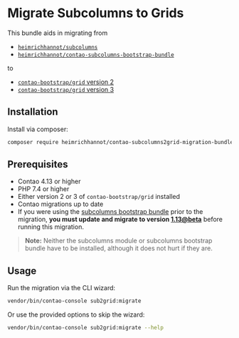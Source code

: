 # Migrate Subcolumns to Grids

This bundle aids in migrating from
- [`heimrichhannot/subcolumns`](https://github.com/heimrichhannot/contao-subcolumns)
- [`heimrichhannot/contao-subcolumns-bootstrap-bundle`](https://github.com/heimrichhannot/contao-subcolumns-bootstrap-bundle)

to
- [`contao-bootstrap/grid` version 2](https://github.com/contao-bootstrap/grid)
- [`contao-bootstrap/grid` version 3](https://contao-bootstrap.de/bootstrap-5-verwenden.html)

## Installation

Install via composer:

```bash
composer require heimrichhannot/contao-subcolumns2grid-migration-bundle:dev-trunk
```


## Prerequisites

- Contao 4.13 or higher
- PHP 7.4 or higher
- Either version 2 or 3 of `contao-bootstrap/grid` installed
- Contao migrations up to date
- If you were using the [subcolumns bootstrap bundle](https://github.com/heimrichhannot/contao-subcolumns-bootstrap-bundle) prior to the migration,
**you must update and migrate to version [1.13@beta](https://github.com/heimrichhannot/contao-subcolumns-bootstrap-bundle/tree/feature/set_selection)** before running this migration.

> **Note:** Neither the subcolumns module or subcolumns bootstrap bundle have to be installed,
> although it does not hurt if they are.

## Usage

Run the migration via the CLI wizard:

```bash
vendor/bin/contao-console sub2grid:migrate
```

Or use the provided options to skip the wizard:

```bash
vendor/bin/contao-console sub2grid:migrate --help
```
